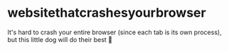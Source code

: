 # websitethatcrashesyourbrowser
It's hard to crash your entire browser (since each tab is its own process), but this little dog will do their best 🙂
